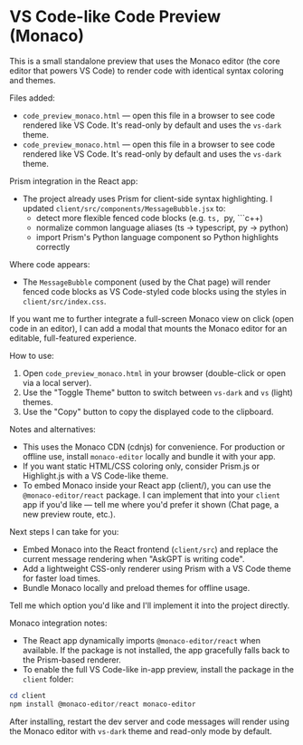 # VS Code-like Code Preview (Monaco)

This is a small standalone preview that uses the Monaco editor (the core editor that powers VS Code) to render code with identical syntax coloring and themes.

Files added:
- `code_preview_monaco.html` — open this file in a browser to see code rendered like VS Code. It's read-only by default and uses the `vs-dark` theme.
 - `code_preview_monaco.html` — open this file in a browser to see code rendered like VS Code. It's read-only by default and uses the `vs-dark` theme.

Prism integration in the React app:
- The project already uses Prism for client-side syntax highlighting. I updated `client/src/components/MessageBubble.jsx` to:
	- detect more flexible fenced code blocks (e.g. ```ts, ```py, ```c++)
	- normalize common language aliases (ts → typescript, py → python)
	- import Prism's Python language component so Python highlights correctly

Where code appears:
- The `MessageBubble` component (used by the Chat page) will render fenced code blocks as VS Code-styled code blocks using the styles in `client/src/index.css`.

If you want me to further integrate a full-screen Monaco view on click (open code in an editor), I can add a modal that mounts the Monaco editor for an editable, full-featured experience.

How to use:
1. Open `code_preview_monaco.html` in your browser (double-click or open via a local server).
2. Use the "Toggle Theme" button to switch between `vs-dark` and `vs` (light) themes.
3. Use the "Copy" button to copy the displayed code to the clipboard.

Notes and alternatives:
- This uses the Monaco CDN (cdnjs) for convenience. For production or offline use, install `monaco-editor` locally and bundle it with your app.
- If you want static HTML/CSS coloring only, consider Prism.js or Highlight.js with a VS Code-like theme.
- To embed Monaco inside your React app (client/), you can use the `@monaco-editor/react` package. I can implement that into your `client` app if you'd like — tell me where you'd prefer it shown (Chat page, a new preview route, etc.).

Next steps I can take for you:
- Embed Monaco into the React frontend (`client/src`) and replace the current message rendering when "AskGPT is writing code".
- Add a lightweight CSS-only renderer using Prism with a VS Code theme for faster load times.
- Bundle Monaco locally and preload themes for offline usage.

Tell me which option you'd like and I'll implement it into the project directly.

Monaco integration notes:

- The React app dynamically imports `@monaco-editor/react` when available. If the package is not installed, the app gracefully falls back to the Prism-based renderer.
- To enable the full VS Code-like in-app preview, install the package in the `client` folder:

```powershell
cd client
npm install @monaco-editor/react monaco-editor
```

After installing, restart the dev server and code messages will render using the Monaco editor with `vs-dark` theme and read-only mode by default.